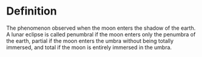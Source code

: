 # Definition

The phenomenon observed when the moon enters the shadow of the earth. A
lunar eclipse is called penumbral if the moon enters only the penumbra
of the earth, partial if the moon enters the umbra without being totally
immersed, and total if the moon is entirely immersed in the umbra.
